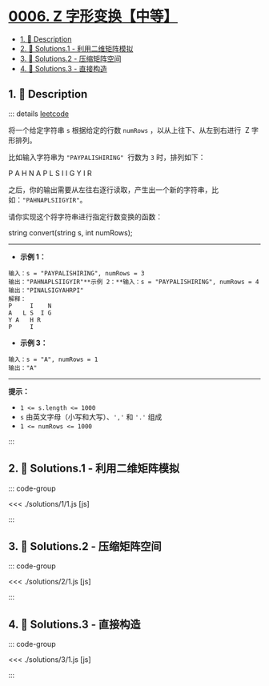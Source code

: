 # [0006. Z 字形变换【中等】](https://github.com/tnotesjs/TNotes.leetcode/tree/main/notes/0006.%20Z%20%E5%AD%97%E5%BD%A2%E5%8F%98%E6%8D%A2%E3%80%90%E4%B8%AD%E7%AD%89%E3%80%91)

<!-- region:toc -->

- [1. 📝 Description](#1--description)
- [2. 🎯 Solutions.1 - 利用二维矩阵模拟](#2--solutions1---利用二维矩阵模拟)
- [3. 🎯 Solutions.2 - 压缩矩阵空间](#3--solutions2---压缩矩阵空间)
- [4. 🎯 Solutions.3 - 直接构造](#4--solutions3---直接构造)

<!-- endregion:toc -->

## 1. 📝 Description

::: details [leetcode](https://leetcode.cn/problems/zigzag-conversion/)

将一个给定字符串 `s` 根据给定的行数 `numRows` ，以从上往下、从左到右进行  Z 字形排列。

比如输入字符串为 `"PAYPALISHIRING"`  行数为 `3` 时，排列如下：

P A H N A P L S I I G Y I R

之后，你的输出需要从左往右逐行读取，产生出一个新的字符串，比如：`"PAHNAPLSIIGYIR"`。

请你实现这个将字符串进行指定行数变换的函数：

string convert(string s, int numRows);

---

- **示例 1：**

```
输入：s = "PAYPALISHIRING", numRows = 3
输出："PAHNAPLSIIGYIR"**示例 2：**输入：s = "PAYPALISHIRING", numRows = 4
输出："PINALSIGYAHRPI"
解释：
P     I    N
A   L S  I G
Y A   H R
P     I
```

- **示例 3：**

```
输入：s = "A", numRows = 1
输出："A"
```

---

**提示：**

- `1 <= s.length <= 1000`
- `s` 由英文字母（小写和大写）、`','` 和 `'.'` 组成
- `1 <= numRows <= 1000`

:::

## 2. 🎯 Solutions.1 - 利用二维矩阵模拟

::: code-group

<<< ./solutions/1/1.js [js]

:::

## 3. 🎯 Solutions.2 - 压缩矩阵空间

::: code-group

<<< ./solutions/2/1.js [js]

:::

## 4. 🎯 Solutions.3 - 直接构造

::: code-group

<<< ./solutions/3/1.js [js]

:::
